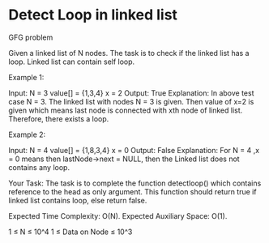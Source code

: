 # Detect Loop in linked list
GFG problem

Given a linked list of N nodes. The task is to check if the linked list has a loop. Linked list can contain self loop.

Example 1:

Input:
N = 3
value[] = {1,3,4}
x = 2
Output: True
Explanation: In above test case N = 3.
The linked list with nodes N = 3 is
given. Then value of x=2 is given which
means last node is connected with xth
node of linked list. Therefore, there
exists a loop.

Example 2:

Input:
N = 4
value[] = {1,8,3,4}
x = 0
Output: False
Explanation: For N = 4 ,x = 0 means
then lastNode->next = NULL, then
the Linked list does not contains
any loop.

Your Task:
The task is to complete the function detectloop() which contains reference to the head as only argument. This function should return true if linked list contains loop, else return false.

Expected Time Complexity: O(N).
Expected Auxiliary Space: O(1).

1 ≤ N ≤ 10^4
1 ≤ Data on Node ≤ 10^3
